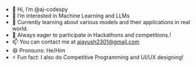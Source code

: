 - 👋 Hi, I’m @aj-codespy
- 👀 I’m interested in Machine Learning and LLMs
- 🌱 Currently learning about various models and their applications in real world.
- 📸 Always eager to participate in Hackathons and competitions.!
- 📫 You can contact me at ajayush2301@gmail.com
- 😄 Pronouns: He/Him
- ⚡ Fun fact: I also do Competitive Programming and UI/UX designing!



